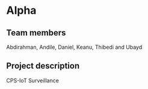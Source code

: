 # Alpha

## Team members
Abdirahman,
Andile,
Daniel,
Keanu,
Thibedi
and Ubayd

## Project description
CPS-IoT Surveillance

